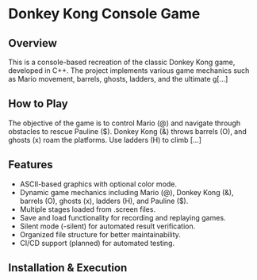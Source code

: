 # Donkey Kong Console Game

## Overview

This is a console-based recreation of the classic Donkey Kong game, developed in C++. The project implements various game mechanics such as Mario movement, barrels, ghosts, ladders, and the ultimate g[...]

## How to Play

The objective of the game is to control Mario (@) and navigate through obstacles to rescue Pauline ($). Donkey Kong (&) throws barrels (O), and ghosts (x) roam the platforms. Use ladders (H) to climb [...]

## Features

- ASCII-based graphics with optional color mode.
- Dynamic game mechanics including Mario (@), Donkey Kong (&), barrels (O), ghosts (x), ladders (H), and Pauline ($).
- Multiple stages loaded from .screen files.
- Save and load functionality for recording and replaying games.
- Silent mode (-silent) for automated result verification.
- Organized file structure for better maintainability.
- CI/CD support (planned) for automated testing.

## Installation & Execution
